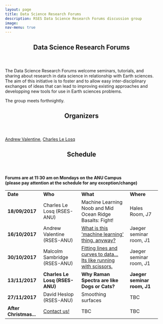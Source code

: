 ```yaml
---
layout: page
title: Data Science Research Forums
description: RSES Data Science Research Forums discussion group
image: 
nav-menu: true
--- 
```


<section id="main" class="style2">
	<div class="inner">
		<header class="major">
			<h1>Data Science Research Forums</h1>
		</header>
		<p>The Data Science Research Forums welcome seminars, tutorials, and sharing about research in data science in relationship with Earth sciences. The aim of this initiative is to foster and to allow easy inter-disciplinary exchanges of ideas that can lead to improving existing approaches and developping new tools for use in Earth sciences problems.</p>
		<p>The group meets forthnightly.</p>
		<header class="minor">
			<h2>Organizers</h2>
		</header>
		<a href="http://rses.anu.edu.au/~andrewv/">Andrew Valentine</a>,
		<a href="http://rses.anu.edu.au/people/charles-le-losq">Charles Le Losq</a>
		<p></p>
		<header class="minor">
			<h2>Schedule</h2>
		</header>
		<p> <b>Forums are at 11:30 am on Mondays on the ANU Campus <br>(please pay attention at the schedule for any exception/change)</b></p>
		<table>
			<tr>
				<td><b>Date</b></td>
				<td><b>Who</b></td>
				<td><b>What</b></td>
				<td><b>Where</b></td>
			</tr>
			<tr>
				<td><b>18/09/2017</b></td>
				<td>Charles Le Losq (RSES-ANU)</td>
				<td>Machine Learning Noob and Mid Ocean Ridge Basalts: Fight! </td>
				<td>Hales Room, J7</td>
			</tr>
			<tr>
				<td><b>16/10/2017</b></td>
				<td>Andrew Valentine (RSES-ANU)</td>
				<td><a href="https://rses-datascience.github.io/rses-datascience.github.io/2017/09/16/andrewvalentine.html" target="_blank">What is this 'machine learning' thing, anyway?</a></td>
				<td>Jaeger seminar room, J1</td>
			</tr>
			<tr>
				<td><b>30/10/2017</b></td>
				<td>Malcolm Sambridge (RSES-ANU)</td>
				<td><a href="https://rses-datascience.github.io/rses-datascience.github.io/2017/10/30/Malcolm_talk.html" target="_blank">Fitting lines and curves to data… Its like running with scissors.</td>
				<td>Jaeger seminar room, J1</td>
			</tr>
			<tr style="font-weight:bold">
				<td><b>13/11/2017</b></td>
				<td>Charles Le Losq (RSES-ANU)</td>
				<td>Why Raman Spectra are like Dogs or Cats?</td>
				<td>Jaeger seminar room, J1</td>
			</tr>
			<tr>
				<td><b>27/11/2017</b></td>
				<td>David Heslop (RSES-ANU)</td>
				<td>Smoothing surfaces</td>
				<td>TBC</td>
			</tr>
			<tr>
				<td><b>After Christmas...</b></td>
				<td><a href="mailto:charles.lelosq@anu.edu.au,andrew.valentine@anu.edu.au?subject=Data%Forum%20Request">Contact us!</a></td>
				<td>TBC</td>
				<td>TBC</td>
			</tr>
			<!-- <tr>
				<td><b></b></td>
				<td></td>
				<td></td>
				<td></td>
			</tr> -->
		</table>
	</div>
</section>
